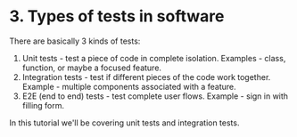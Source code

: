 # 3. Types of tests in software
There are basically 3 kinds of tests:
1. Unit tests - test a piece of code in complete isolation. Examples - class, function, or maybe a focused feature.
2. Integration tests - test if different pieces of the code work together. Example - multiple components associated with a feature.
3. E2E (end to end) tests - test complete user flows. Example - sign in with filling form.

In this tutorial we'll be covering unit tests and integration tests.